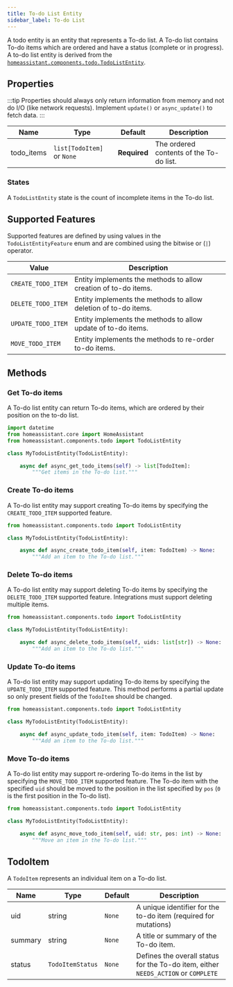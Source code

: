 ```yaml
---
title: To-do List Entity
sidebar_label: To-do List
---
```


A todo entity is an entity that represents a To-do list. A To-do list contains
To-do items which are ordered and have a status (complete or in progress). A to-do list entity is derived from the [`homeassistant.components.todo.TodoListEntity`](https://github.com/home-assistant/core/blob/dev/homeassistant/components/todo/__init__.py).

## Properties

:::tip
Properties should always only return information from memory and not do I/O (like network requests). Implement `update()` or `async_update()` to fetch data.
:::

| Name  | Type          | Default               | Description                                             |
| ----- | ------------- | --------------------- | ------------------------------------------------------- |
| todo_items | <code>list[TodoItem]</code> or <code>None</code> | **Required** | The ordered contents of the To-do list. |

### States

A `TodoListEntity` state is the count of incomplete items in the To-do list.

## Supported Features

Supported features are defined by using values in the `TodoListEntityFeature` enum
and are combined using the bitwise or (`|`) operator.

| Value               | Description                                                        |
| ------------------- | ------------------------------------------------------------------ |
| `CREATE_TODO_ITEM`      | Entity implements the methods to allow creation of to-do items.  |
| `DELETE_TODO_ITEM`      | Entity implements the methods to allow deletion of to-do items.  |
| `UPDATE_TODO_ITEM`      | Entity implements the methods to allow update of to-do items.  |
| `MOVE_TODO_ITEM`        | Entity implements the methods to re-order to-do items.  |

## Methods

### Get To-do items

A To-do list entity can return To-do items, which are ordered by their position
on the to-do list.

```python
import datetime
from homeassistant.core import HomeAssistant
from homeassistant.components.todo import TodoListEntity

class MyTodoListEntity(TodoListEntity):

    async def async_get_todo_items(self) -> list[TodoItem]:
        """Get items in the To-do list."""
```

### Create To-do items

A To-do list entity may support creating To-do items by specifying the `CREATE_TODO_ITEM` supported feature.

```python
from homeassistant.components.todo import TodoListEntity

class MyTodoListEntity(TodoListEntity):

    async def async_create_todo_item(self, item: TodoItem) -> None:
        """Add an item to the To-do list."""
```

### Delete To-do items

A To-do list entity may support deleting To-do items by specifying the `DELETE_TODO_ITEM` supported feature. Integrations must support deleting multiple items.

```python
from homeassistant.components.todo import TodoListEntity

class MyTodoListEntity(TodoListEntity):

    async def async_delete_todo_items(self, uids: list[str]) -> None:
        """Add an item to the To-do list."""
```

### Update To-do items

A To-do list entity may support updating To-do items by specifying the `UPDATE_TODO_ITEM` supported feature. This method performs a partial update so only present fields of the `TodoItem`
should be changed.

```python
from homeassistant.components.todo import TodoListEntity

class MyTodoListEntity(TodoListEntity):

    async def async_update_todo_item(self, item: TodoItem) -> None:
        """Add an item to the To-do list."""
```

### Move To-do items

A To-do list entity may support re-ordering To-do items in the list by specifying the `MOVE_TODO_ITEM` supported feature. The To-do item with the specified `uid` should be moved to the position
in the list specified by `pos` (`0` is the first position in the To-do list).

```python
from homeassistant.components.todo import TodoListEntity

class MyTodoListEntity(TodoListEntity):

    async def async_move_todo_item(self, uid: str, pos: int) -> None:
        """Move an item in the To-do list."""
```

## TodoItem

A `TodoItem` represents an individual item on a To-do list.

| Name        | Type             | Default      | Description                                                                                                                                     |
| ----------- | ---------------- | ------------ | ----------------------------------------------------------------------------------------------------------------------------------------------- |
| uid | string | `None` | A unique identifier for the to-do item (required for mutations)
| summary     | string           | `None` | A title or summary of the To-do item.
| status | `TodoItemStatus` | `None` | Defines the overall status for the To-do item, either `NEEDS_ACTION` or `COMPLETE`
